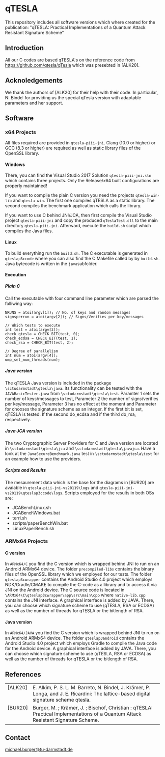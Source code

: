 # qTESLA
This repository includes all software versions which where created for the publication: "qTESLA: Practical Implementations of a Quantum Attack Resistant Signature Scheme"

## Introduction
All our C codes are based qTESLA's on the reference code from https://github.com/qtesla/qTesla which was presebted in [ALK20].

## Acknoledgements
We thank the authors of [ALK20] for their help with their code. In particular, N. Bindel for providing us the special qTesla version with adaptable parameters and her support.

## Software
### x64 Projects
All files required are provided in `qtesla-piii-jni`.
Clang (10.0 or higher) or GCC (8.3 or higher) are required as well as static library files of the OpenSSL library.

#### Windows
There, you can find the Visual Studio 2017 Solution `qtesla-piii-jni.sln` which contains three projects. Only the Release/x64 built configurations are properly maintained!

If you want to compile the plain C version you need the projects `qtesla-win-lib` and `qtesla-win`. The first one compiles qTESLA as a static library. The second compiles the benchmark application which calls the library.

If you want to use C behind JNI/JCA, then first compile the Visual Studio project `qtesla-piii-jni` and copy the produced `qTeslaTest.dll` to the main directory `qtesla-piii-jni`. Afterward, execute the `build.sh` script which compiles the Java files.

#### Linux
To build everything run the `build.sh`. The C executable is generated in `qteslap3ccode` where you can also find the C Makefile called by by `build.sh`. Java bytecode is written in the `java`subfolder.

#### Execution
##### Plain C
Call the executable with four command line parameter which are parsed the folliwing way:

    NRUNS = atoi(argv[1]); // No. of keys and random messages
    signsperrun = atoi(argv[2]); // Signs/Verifies per key/messages

    // Which tests to execute
    int test = atoi(argv[3]);
    check_qtesla = CHECK_BIT(test, 0);
    check_ecdsa = CHECK_BIT(test, 1);
    check_rsa = CHECK_BIT(test, 2);

    // Degree of parallelism
    int num = atoi(argv[4]);
    omp_set_num_threads(num);

##### Java version
The qTESLA Java version is included in the package `\sctudarmstadt\qtesla\java`. Its functionality can be tested with the `JAVABasicTester.java` from `\sctudarmstadt\qtesla\test`. Paramter 1 sets the number of keys/messages to test, Parameter 2 the number of signs/verifies per key/message, Parameter 3 has no effect at the moment and Parameter for chooses the signature scheme as an integer. If the first bit is set, qTESLA is tested. If the second do_ecdsa and if the third do_rsa, respectively.

##### Java JCA version
The two Cryptographic Server Providers for C and Java version are located in `\sctudarmstadt\qtesla\jca` and `\sctudarmstadt\qtesla\javajca`. Have a look at the `JavaSecureBenchmark.java` test in `\sctudarmstadt\qtesla\test` for an example how to use the providers.


##### Scripts and Results
The mesaurement data which is the base for the diagrams in [BUR20] are avaiable in `qtesla-piii-jni-vs20119\logs` and `qtesla-piii-jni-vs20119\qteslap3ccode\logs`.
Scripts employed for the results in both OSs are:
* JCABenchLinux.sh
* JCABenchWindows.bat
* terri.sh
* scripts/paperBenchWin.bat
* LinuxPaperBench.sh


### ARMx64 Projects
#### C version
In `ARMx64/C` you find the C version which is wrapped behind JNI to run on an Android ARMx64 device.
The folder `precompiled-libs` contains the binary files of the OpenSSL library which we employed for our tests.
The folder `qteslap3cwrapper` contains the Android Studio 4.0 project which employs NDK/Gradle/CMAKE to compile the C-code as a library and to access it via JNI on the Android device. The C source code is located in `\ARMx64\C\qteslap3cwrapper\app\src\main\cpp` where `native-lib.cpp` contains the JNI interface.
A graphical interface is added by JAVA. There, you can choose which signature scheme to use (qTESLA, RSA or ECDSA) as well as the number of threads for qTESLA or the bitlength of RSA.

#### Java version
In `ARMx64/JAVA` you find the C version which is wrapped behind JNI to run on an Android ARMx64 device.
The folder `qteslap3android` contains the Android Studio 4.0 project which employs Gradle to compile the Java code for the Android device.
A graphical interface is added by JAVA. There, you can choose which signature scheme to use (qTESLA, RSA or ECDSA) as well as the number of threads for qTESLA or the bitlength of RSA.

## References
<table style="border:0px">
<tr>
    <td valign="top"><a name="ref-ALK[20]"></a>[ALK20]</td>
    <td> E. Alkim, P. S. L. M. Barreto, N. Bindel, J. Krämer, P. Longa,
and J. E. Ricardini:
The lattice-based digital signature
scheme qtesla.</a></td>
</tr>
<tr>
    <td valign="top"><a name="ref-MACH20"></a>[BUR20]</td>
    <td>Burger, M. ; Krämer, J. ; Bischof, Christian  :
       qTESLA: Practical Implementations of a Quantum Attack Resistant Signature Scheme.</td>
</tr>
</table>

## Contact
michael.burger@tu-darmstadt.de
